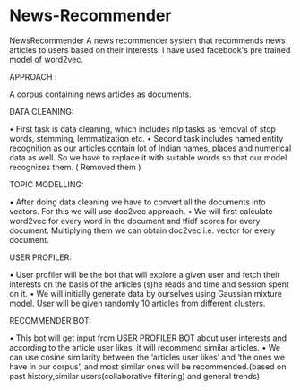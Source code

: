# News-Recommender
NewsRecommender
A news recommender system that recommends news articles to users based on their interests. I have used facebook's pre trained model of word2vec.



APPROACH :

A corpus containing news articles as documents.


  DATA CLEANING:
  
•	First task is data cleaning, which includes nlp tasks as removal of stop words, stemming, lemmatization etc. •	Second task includes named entity recognition as our articles contain lot of Indian names, places and numerical data as well. So we have to replace it with suitable words so that our model recognizes them. ( Removed them )


  TOPIC MODELLING:
  
•	After doing data cleaning we have to convert all the documents into vectors. For this we will use doc2vec approach. •	We will first calculate word2vec for every word in the document and tfidf scores for every document. Multiplying them we can obtain doc2vec i.e. vector for every document.


  USER PROFILER:
  
•	User profiler will be the bot that will explore a given user and fetch their interests on the basis of the articles (s)he reads and time and session spent on it. •	We will initially generate data by ourselves using Gaussian mixture model. User will be given randomly 10 articles from different clusters.


  RECOMMENDER BOT:
  
•	This bot will get input from USER PROFILER BOT about user interests and according to the article user likes, it will recommend similar articles. •	We can use cosine similarity between the ‘articles user likes’ and ‘the ones we have in our corpus’, and most similar ones will be recommended.(based on past history,similar users(collaborative filtering) and general trends)

